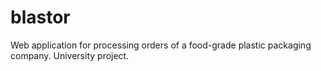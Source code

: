 # blastor
Web application for processing orders of a food-grade plastic packaging company. University project.

